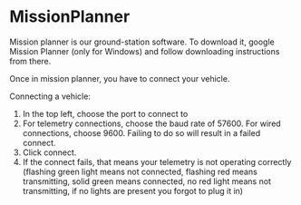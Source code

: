 # MissionPlanner

Mission planner is our ground-station software. To download it, google Mission Planner \(only for Windows\) and follow downloading instructions from there.

Once in mission planner, you have to connect your vehicle.

Connecting a vehicle:

1. In the top left, choose the port to connect to
2. For telemetry connections, choose the baud rate of 57600. For wired connections, choose 9600. Failing to do so will result in a failed connect.
3. Click connect.
4. If the connect fails, that means your telemetry is not operating correctly \(flashing green light means not connected, flashing red means transmitting, solid green means connected, no red light means not transmitting, if no lights are present you forgot to plug it in\)



